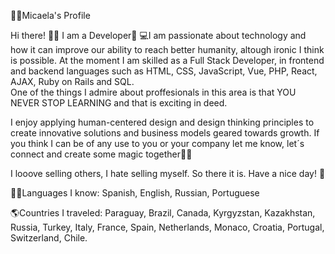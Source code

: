 👩🏼Micaela's Profile

Hi there! 👋🏼 I am a Developer🚀
💻I am passionate about technology and how it can improve our ability to reach better humanity, altough ironic I think is possible. At the moment I am skilled as a Full Stack Developer, in frontend and backend languages such as HTML, CSS, JavaScript, Vue, PHP, React, AJAX, Ruby on Rails and SQL.    
One of the things I admire about proffesionals in this area is that YOU NEVER STOP LEARNING and that is exciting in deed. 

I enjoy applying human-centered design and design thinking principles to create innovative solutions and business models geared towards growth. If you think I can be of any use to you or your company let me know, let´s connect and create some magic together🐱‍🏍     
  
I looove selling others, I hate selling myself. So there it is. Have a nice day! 🎈       

🤙🏼Languages I know: Spanish, English, Russian, Portuguese         
    
🌎Countries I traveled: Paraguay, Brazil, Canada, Kyrgyzstan, Kazakhstan, Russia, Turkey, Italy, France, Spain, Netherlands, Monaco, Croatia, Portugal, Switzerland, Chile. 
